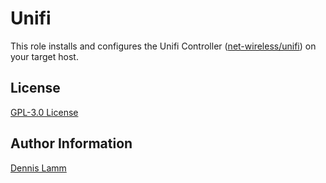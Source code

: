 # Unifi

This role installs and configures the Unifi Controller ([net-wireless/unifi](https://packages.gentoo.org/packages/net-wireless/unifi)) on your target host.

## License

[GPL-3.0 License](LICENSE)

## Author Information

[Dennis Lamm](https://github.com/expeditioneer/)
